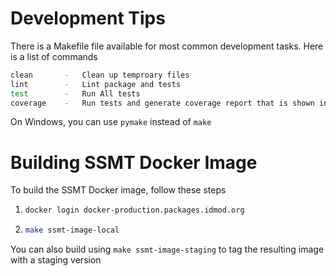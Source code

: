 # Development Tips

There is a Makefile file available for most common development tasks. Here is a list of commands
```bash
clean       -   Clean up temproary files
lint        -   Lint package and tests
test        -   Run All tests
coverage    -   Run tests and generate coverage report that is shown in browser
```
On Windows, you can use `pymake` instead of `make`

# Building SSMT Docker Image

To build the SSMT Docker image, follow these steps

1. ```bash
   docker login docker-production.packages.idmod.org
   ```
2. ```bash
   make ssmt-image-local
   ```

You can also build using `make ssmt-image-staging` to tag the resulting image with a staging version